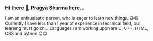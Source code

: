 ### Hi there 👋, Pragya Sharma here...
I am an enthusiastic person, who is eager to learn new things..😃😃
Currently I have less than 1 year of experience in technical field, but learning must go on...
Languages I am working upon are C, C++, HTML, CSS and python 😊😊


<!--
**PragyaS-cyber/PragyaS-cyber** is a ✨ _special_ ✨ repository because its `README.md` (this file) appears on your GitHub profile.

Here are some ideas to get you started:

- 🔭 I’m currently working on ...C++
- 🌱 I’m currently learning ...python
- 👯 I’m looking to collaborate on ...
- 🤔 I’m looking for help with ...
- 💬 Ask me about ...
- 📫 How to reach me: ...
- 😄 Pronouns: ...
- ⚡ Fun fact: ...
-->
